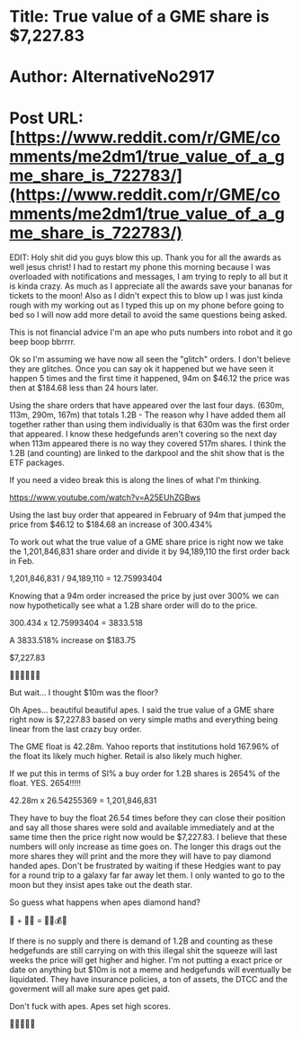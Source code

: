 # Title: True value of a GME share is $7,227.83
# Author: AlternativeNo2917
# Post URL: [https://www.reddit.com/r/GME/comments/me2dm1/true_value_of_a_gme_share_is_722783/](https://www.reddit.com/r/GME/comments/me2dm1/true_value_of_a_gme_share_is_722783/)


EDIT: Holy shit did you guys blow this up. Thank you for all the awards as well jesus christ! I had to restart my phone this morning because I was overloaded with notifications and messages, I am trying to reply to all but it is kinda crazy. As much as I appreciate all the awards save your bananas for tickets to the moon! Also as I didn't expect this to blow up I was just kinda rough with my working out as I typed this up on my phone before going to bed so I will now add more detail to avoid the same questions being asked.

This is not financial advice I'm an ape who puts numbers into robot and it go beep boop bbrrrr. 

Ok so I'm assuming we have now all seen the "glitch" orders. I don't believe they are glitches. Once you can say ok it happened but we have seen it happen 5 times and the first time it happened, 94m on $46.12 the price was then at $184.68 less than 24 hours later.

Using the share orders that have appeared over the last four days. (630m, 113m, 290m, 167m) that totals 1.2B - The reason why I have added them all together rather than using them individually is that 630m was the first order that appeared. I know these hedgefunds aren't covering so the next day when 113m appeared there is no way they covered 517m shares. I think the 1.2B (and counting) are linked to the darkpool and the shit show that is the ETF packages. 

If you need a video break this is along the lines of what I'm thinking. 

https://www.youtube.com/watch?v=A25EUhZGBws

Using the last buy order that appeared in February of 94m that jumped the price from $46.12 to $184.68 an increase of 300.434% 

To work out what the true value of a GME share price is right now we take the 1,201,846,831 share order and divide it by 94,189,110 the first order back in Feb. 

1,201,846,831 / 94,189,110  = 12.75993404 

Knowing that a 94m order increased the price by just over 300% we can now hypothetically see what a 1.2B share order will do to the price. 

300.434 x 12.75993404 = 3833.518

A 3833.518% increase on $183.75 

$7,227.83

🚀🚀🚀🚀🚀🚀

But wait... I thought $10m was the floor? 

Oh Apes... beautiful beautiful apes. I said the true value of a GME share right now is $7,227.83 based on very simple maths and everything being linear from the last crazy buy order. 

The GME float is 42.28m. Yahoo reports that institutions hold 167.96% of the float its likely much higher. Retail is also likely much higher. 

If we put this in terms of SI% a buy order for 1.2B shares is 2654% of the float. YES. 2654!!!!!

42.28m x 26.54255369 = 1,201,846,831 

They have to buy the float 26.54 times before they can close their position and say all those shares were sold and available immediately and at the same time then the price right now would be $7,227.83. I believe that these numbers will only increase as time goes on. The longer this drags out the more shares they will print and the more they will have to pay diamond handed apes. Don't be frustrated by waiting if these Hedgies want to pay for a round trip to a galaxy far far away let them. I only wanted to go to the moon but they insist apes take out the death star. 

So guess what happens when apes diamond hand?

🦍 + 💎🙌 = 🚀🌚💰🍌


If there is no supply and there is demand of 1.2B and counting as these hedgefunds are still carrying on with this illegal shit the squeeze will last weeks the price will get higher and higher. I'm not putting a exact price or date on anything but $10m is not a meme and hedgefunds will eventually be liquidated. They have insurance policies, a ton of assets, the DTCC and the goverment will all make sure apes get paid. 

Don't fuck with apes. Apes set high scores. 

🚀🚀🚀🚀🚀